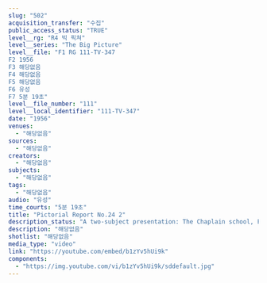 ```yaml
---
slug: "502"
acquisition_transfer: "수집"
public_access_status: "TRUE"
level__rg: "R4 빅 픽쳐"
level__series: "The Big Picture"
level__file: "F1 RG 111-TV-347
F2 1956
F3 해당없음
F4 해당없음
F5 해당없음
F6 유성
F7 5분 19초"
level__file_number: "111"
level__local_identifier: "111-TV-347"
date: "1956"
venues: 
  - "해당없음"
sources: 
  - "해당없음"
creators: 
  - "해당없음"
subjects: 
  - "해당없음"
tags: 
  - "해당없음"
audio: "유성"
time_courts: "5분 19초"
title: "Pictorial Report No.24 2"
description_status: "A two-subject presentation: The Chaplain school, Ft. Slocum, N.Y.; and preventive medicine teams on Okinawa."
description: "해당없음"
shotlist: "해당없음"
media_type: "video"
link: "https://youtube.com/embed/b1zYv5hUi9k"
components: 
  - "https://img.youtube.com/vi/b1zYv5hUi9k/sddefault.jpg"
---
```

